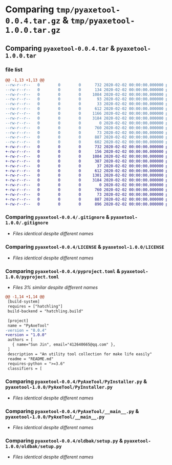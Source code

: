 # Comparing `tmp/pyaxetool-0.0.4.tar.gz` & `tmp/pyaxetool-1.0.0.tar.gz`

## Comparing `pyaxetool-0.0.4.tar` & `pyaxetool-1.0.0.tar`

### file list

```diff
@@ -1,13 +1,13 @@
--rw-r--r--   0        0        0      732 2020-02-02 00:00:00.000000 pyaxetool-0.0.4/.gitignore
--rw-r--r--   0        0        0      134 2020-02-02 00:00:00.000000 pyaxetool-0.0.4/CHANGELOG.md
--rw-r--r--   0        0        0     1084 2020-02-02 00:00:00.000000 pyaxetool-0.0.4/LICENSE
--rw-r--r--   0        0        0       93 2020-02-02 00:00:00.000000 pyaxetool-0.0.4/README.md
--rw-r--r--   0        0        0       33 2020-02-02 00:00:00.000000 pyaxetool-0.0.4/TODO.md
--rw-r--r--   0        0        0      612 2020-02-02 00:00:00.000000 pyaxetool-0.0.4/pyproject.toml
--rw-r--r--   0        0        0     1166 2020-02-02 00:00:00.000000 pyaxetool-0.0.4/PyAxeTool/MD5.py
--rw-r--r--   0        0        0     3184 2020-02-02 00:00:00.000000 pyaxetool-0.0.4/PyAxeTool/PyInstaller.py
--rw-r--r--   0        0        0        0 2020-02-02 00:00:00.000000 pyaxetool-0.0.4/PyAxeTool/__init__.py
--rw-r--r--   0        0        0      760 2020-02-02 00:00:00.000000 pyaxetool-0.0.4/PyAxeTool/__main__.py
--rw-r--r--   0        0        0       73 2020-02-02 00:00:00.000000 pyaxetool-0.0.4/oldbak/MANIFEST.in
--rw-r--r--   0        0        0      887 2020-02-02 00:00:00.000000 pyaxetool-0.0.4/oldbak/setup.py
--rw-r--r--   0        0        0      602 2020-02-02 00:00:00.000000 pyaxetool-0.0.4/PKG-INFO
+-rw-r--r--   0        0        0      732 2020-02-02 00:00:00.000000 pyaxetool-1.0.0/.gitignore
+-rw-r--r--   0        0        0      156 2020-02-02 00:00:00.000000 pyaxetool-1.0.0/CHANGELOG.md
+-rw-r--r--   0        0        0     1084 2020-02-02 00:00:00.000000 pyaxetool-1.0.0/LICENSE
+-rw-r--r--   0        0        0      387 2020-02-02 00:00:00.000000 pyaxetool-1.0.0/README.md
+-rw-r--r--   0        0        0       37 2020-02-02 00:00:00.000000 pyaxetool-1.0.0/TODO.md
+-rw-r--r--   0        0        0      612 2020-02-02 00:00:00.000000 pyaxetool-1.0.0/pyproject.toml
+-rw-r--r--   0        0        0     1301 2020-02-02 00:00:00.000000 pyaxetool-1.0.0/PyAxeTool/MD5.py
+-rw-r--r--   0        0        0     3184 2020-02-02 00:00:00.000000 pyaxetool-1.0.0/PyAxeTool/PyInstaller.py
+-rw-r--r--   0        0        0        0 2020-02-02 00:00:00.000000 pyaxetool-1.0.0/PyAxeTool/__init__.py
+-rw-r--r--   0        0        0      760 2020-02-02 00:00:00.000000 pyaxetool-1.0.0/PyAxeTool/__main__.py
+-rw-r--r--   0        0        0       73 2020-02-02 00:00:00.000000 pyaxetool-1.0.0/oldbak/MANIFEST.in
+-rw-r--r--   0        0        0      887 2020-02-02 00:00:00.000000 pyaxetool-1.0.0/oldbak/setup.py
+-rw-r--r--   0        0        0      896 2020-02-02 00:00:00.000000 pyaxetool-1.0.0/PKG-INFO
```

### Comparing `pyaxetool-0.0.4/.gitignore` & `pyaxetool-1.0.0/.gitignore`

 * *Files identical despite different names*

### Comparing `pyaxetool-0.0.4/LICENSE` & `pyaxetool-1.0.0/LICENSE`

 * *Files identical despite different names*

### Comparing `pyaxetool-0.0.4/pyproject.toml` & `pyaxetool-1.0.0/pyproject.toml`

 * *Files 3% similar despite different names*

```diff
@@ -1,14 +1,14 @@
 [build-system]
 requires = ["hatchling"]
 build-backend = "hatchling.build"
 
 [project]
 name = "PyAxeTool"
-version = "0.0.4"
+version = "1.0.0"
 authors = [
   { name="Sun Jin", email="412640665@qq.com" },
 ]
 description = "An utility tool collection for make life easily"
 readme = "README.md"
 requires-python = ">=3.6"
 classifiers = [
```

### Comparing `pyaxetool-0.0.4/PyAxeTool/PyInstaller.py` & `pyaxetool-1.0.0/PyAxeTool/PyInstaller.py`

 * *Files identical despite different names*

### Comparing `pyaxetool-0.0.4/PyAxeTool/__main__.py` & `pyaxetool-1.0.0/PyAxeTool/__main__.py`

 * *Files identical despite different names*

### Comparing `pyaxetool-0.0.4/oldbak/setup.py` & `pyaxetool-1.0.0/oldbak/setup.py`

 * *Files identical despite different names*

